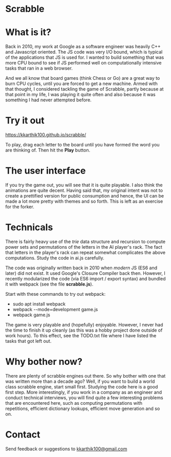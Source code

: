 # Scrabble

# What is it?

Back in 2010, my work at Google as a software engineer was heavily C++ and
Javascript oriented. The JS code was very I/O bound, which is typical of the
applications that JS is used for. I wanted to build something that was more
CPU bound to see if JS performed well on computationally intensive tasks
that ran in a web browser.

And we all know that board games (think Chess or Go) are a great way to burn
CPU cycles, until you are forced to get a new machine. Armed with that thought,
I considered tackling the game of Scrabble, partly because at that point in
my life, I was playing it quite often and also because it was something I had
never attempted before.

# Try it out

https://kkarthik100.github.io/scrabble/

To play, drag each letter to the board until you have formed the word you are thinking of. Then hit the **Play** button.

# The user interface

If you try the game out, you will see that it is quite playable. I also think
the animations are quite decent. Having said that, my original intent was not
to create a prettified version for public consumption and hence, the UI can
be made a lot more pretty with themes and so forth. This is left as an
exercise for the forker.

# Technicals

There is fairly heavy use of the *trie* data structure and recursion to
compute power sets and permutations of the letters in the AI player's rack.
The fact that letters in the player's rack can repeat somewhat complicates
the above computations. Study the code in ai.js carefully.

The code was originally written back in 2010 when *modern* JS (ES6 and later)
did not exist. It used Google's Closure Compiler back then. However, I
recently modularized the code (via ES6 import / export syntax) and bundled it
with webpack (see the file **scrabble.js**).

Start with these commands to try out webpack:
  * sudo apt install webpack
  * webpack --mode=development game.js
  * webpack game.js

The game is very playable and (hopefully) enjoyable. However, I never had the
time to finish it up cleanly (as this was a hobby project done outside of
work hours). To this effect, see the TODO.txt file where I have listed the
tasks that got left out.

# Why bother now?

There are plenty of scrabble engines out there. So why bother with one that
was written more than a decade ago? Well, if you want to build a world class
scrabble engine, start small first. Studying the code here is a good first
step. More interestingly, if you work in a company as an engineer and conduct
technical interviews, you will find quite a few interesting problems that
are encountered here, such as computing permutations with repetitions, efficient
dictionary lookups, efficient move generation and so on.

# Contact

Send feedback or suggestions to kkarthik100@gmail.com
